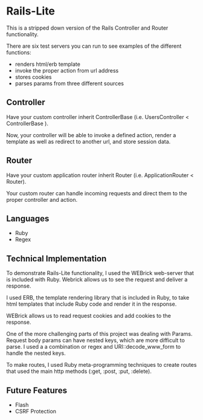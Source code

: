 # Rails-Lite
  This is a stripped down version of the Rails Controller and Router functionality.

  There are six test servers you can run to see examples of the different functions:<br>
  * renders html/erb template <br>
  * invoke the proper action from url address <br>
  * stores cookies <br>
  * parses params from three different sources

## Controller
  Have your custom controller inherit ControllerBase (i.e. UsersController < ControllerBase ).<br>

  Now, your controller will be able to invoke a defined action, render a template as
  well as redirect to another url, and store session data.

## Router
  Have your custom application router inherit Router (i.e. ApplicationRouter < Router).<br>

  Your custom router can handle incoming requests and direct them to the proper
  controller and action.

## Languages
  - Ruby
  - Regex

## Technical Implementation
  To demonstrate Rails-Lite functionality, I used the WEBrick web-server that is
  included with Ruby. Webrick allows us to see the request and deliver a response.

  I used ERB, the template rendering library that is included in Ruby, to take html
  templates that include Ruby code and render it in the response.

  WEBrick allows us to read request cookies and add cookies to the response.

  One of the more challenging parts of this project was dealing with Params. Request
  body params can have nested keys, which are more difficult to parse. I used a
  a combination or regex and URI::decode_www_form to handle the nested keys.

  To make routes, I used Ruby meta-programming techniques to create routes that used
  the main http methods (:get, :post, :put, :delete).


## Future Features
  - Flash
  - CSRF Protection
